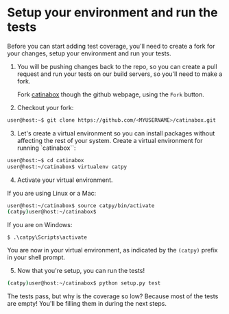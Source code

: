 # Setup your environment and run the tests

Before you can start adding test coverage, you'll need to create a fork for
your changes, setup your environment and run your tests.

1. You will be pushing changes back to the repo, so you can create a pull
   request and run your tests on our build servers, so you'll need to make a
   fork.

   Fork [catinabox](https://github.com/keeppythonweird/catinabox) though
   the github webpage, using the `Fork` button.

2. Checkout your fork:

  ```bash
  user@host:~$ git clone https://github.com/<MYUSERNAME>/catinabox.git
  ```

3. Let's create a virtual environment so you can install packages without
   affecting the rest of your system. Create a virtual environment for running
   `catinabox``:

  ```bash
  user@host:~$ cd catinabox
  user@host:~/catinabox$ virtualenv catpy
  ```

4. Activate your virtual environment.

  If you are using Linux or a Mac:

  ```bash
  user@host:~/catinabox$ source catpy/bin/activate
  (catpy)user@host:~/catinabox$
  ```
  
  If you are on Windows:
  
  ```
  $ .\catpy\Scripts\activate
  ```

  You are now in your virtual environment, as indicated by the `(catpy)` prefix
  in your shell prompt.

5. Now that you're setup, you can run the tests!

  ```bash
  (catpy)user@host:~/catinabox$ python setup.py test
  ```

The tests pass, but why is the coverage so low? Because most of the tests
are empty! You'll be filling them in during the next steps.
  
